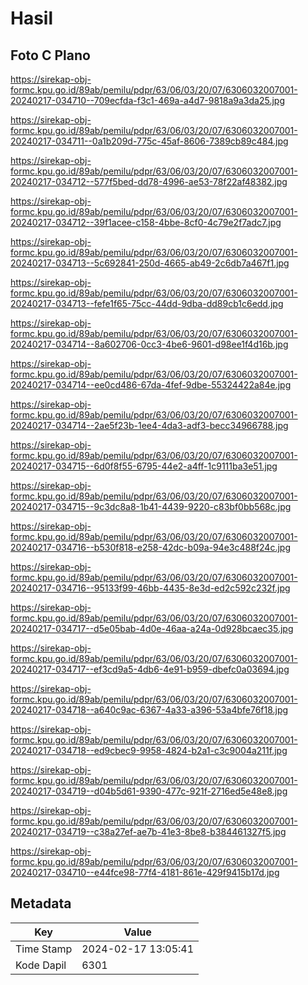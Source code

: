 # Hasil

## Foto C Plano

https://sirekap-obj-formc.kpu.go.id/89ab/pemilu/pdpr/63/06/03/20/07/6306032007001-20240217-034710--709ecfda-f3c1-469a-a4d7-9818a9a3da25.jpg

https://sirekap-obj-formc.kpu.go.id/89ab/pemilu/pdpr/63/06/03/20/07/6306032007001-20240217-034711--0a1b209d-775c-45af-8606-7389cb89c484.jpg

https://sirekap-obj-formc.kpu.go.id/89ab/pemilu/pdpr/63/06/03/20/07/6306032007001-20240217-034712--577f5bed-dd78-4996-ae53-78f22af48382.jpg

https://sirekap-obj-formc.kpu.go.id/89ab/pemilu/pdpr/63/06/03/20/07/6306032007001-20240217-034712--39f1acee-c158-4bbe-8cf0-4c79e2f7adc7.jpg

https://sirekap-obj-formc.kpu.go.id/89ab/pemilu/pdpr/63/06/03/20/07/6306032007001-20240217-034713--5c692841-250d-4665-ab49-2c6db7a467f1.jpg

https://sirekap-obj-formc.kpu.go.id/89ab/pemilu/pdpr/63/06/03/20/07/6306032007001-20240217-034713--fefe1f65-75cc-44dd-9dba-dd89cb1c6edd.jpg

https://sirekap-obj-formc.kpu.go.id/89ab/pemilu/pdpr/63/06/03/20/07/6306032007001-20240217-034714--8a602706-0cc3-4be6-9601-d98ee1f4d16b.jpg

https://sirekap-obj-formc.kpu.go.id/89ab/pemilu/pdpr/63/06/03/20/07/6306032007001-20240217-034714--ee0cd486-67da-4fef-9dbe-55324422a84e.jpg

https://sirekap-obj-formc.kpu.go.id/89ab/pemilu/pdpr/63/06/03/20/07/6306032007001-20240217-034714--2ae5f23b-1ee4-4da3-adf3-becc34966788.jpg

https://sirekap-obj-formc.kpu.go.id/89ab/pemilu/pdpr/63/06/03/20/07/6306032007001-20240217-034715--6d0f8f55-6795-44e2-a4ff-1c9111ba3e51.jpg

https://sirekap-obj-formc.kpu.go.id/89ab/pemilu/pdpr/63/06/03/20/07/6306032007001-20240217-034715--9c3dc8a8-1b41-4439-9220-c83bf0bb568c.jpg

https://sirekap-obj-formc.kpu.go.id/89ab/pemilu/pdpr/63/06/03/20/07/6306032007001-20240217-034716--b530f818-e258-42dc-b09a-94e3c488f24c.jpg

https://sirekap-obj-formc.kpu.go.id/89ab/pemilu/pdpr/63/06/03/20/07/6306032007001-20240217-034716--95133f99-46bb-4435-8e3d-ed2c592c232f.jpg

https://sirekap-obj-formc.kpu.go.id/89ab/pemilu/pdpr/63/06/03/20/07/6306032007001-20240217-034717--d5e05bab-4d0e-46aa-a24a-0d928bcaec35.jpg

https://sirekap-obj-formc.kpu.go.id/89ab/pemilu/pdpr/63/06/03/20/07/6306032007001-20240217-034717--ef3cd9a5-4db6-4e91-b959-dbefc0a03694.jpg

https://sirekap-obj-formc.kpu.go.id/89ab/pemilu/pdpr/63/06/03/20/07/6306032007001-20240217-034718--a640c9ac-6367-4a33-a396-53a4bfe76f18.jpg

https://sirekap-obj-formc.kpu.go.id/89ab/pemilu/pdpr/63/06/03/20/07/6306032007001-20240217-034718--ed9cbec9-9958-4824-b2a1-c3c9004a211f.jpg

https://sirekap-obj-formc.kpu.go.id/89ab/pemilu/pdpr/63/06/03/20/07/6306032007001-20240217-034719--d04b5d61-9390-477c-921f-2716ed5e48e8.jpg

https://sirekap-obj-formc.kpu.go.id/89ab/pemilu/pdpr/63/06/03/20/07/6306032007001-20240217-034719--c38a27ef-ae7b-41e3-8be8-b384461327f5.jpg

https://sirekap-obj-formc.kpu.go.id/89ab/pemilu/pdpr/63/06/03/20/07/6306032007001-20240217-034710--e44fce98-77f4-4181-861e-429f9415b17d.jpg


## Metadata

| Key        | Value               |
| ---------- | ------------------- |
| Time Stamp | 2024-02-17 13:05:41 |
| Kode Dapil | 6301                |



